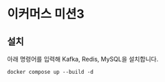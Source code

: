 # 이커머스 미션3

## 설치

아래 명령어를 입력해 Kafka, Redis, MySQL을 설치합니다.

```shell
docker compose up --build -d
```